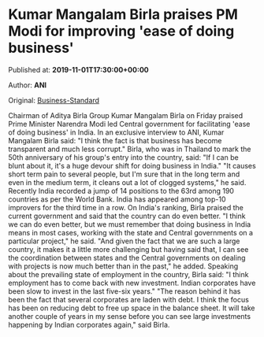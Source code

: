 
# Kumar Mangalam Birla praises PM Modi for improving 'ease of doing business'

Published at: **2019-11-01T17:30:00+00:00**

Author: **ANI**

Original: [Business-Standard](https://www.business-standard.com/article/news-ani/kumar-mangalam-birla-praises-pm-modi-for-improving-ease-of-doing-business-119110101611_1.html)

Chairman of Aditya Birla Group Kumar Mangalam Birla on Friday praised Prime Minister Narendra Modi led Central government for facilitating 'ease of doing business' in India.
In an exclusive interview to ANI, Kumar Mangalam Birla said: "I think the fact is that business has become transparent and much less corrupt."
Birla, who was in Thailand to mark the 50th anniversary of his group's entry into the country, said: "If I can be blunt about it, it's a huge devour shift for doing business in India."
"It causes short term pain to several people, but I'm sure that in the long term and even in the medium term, it cleans out a lot of clogged systems," he said.
Recently India recorded a jump of 14 positions to the 63rd among 190 countries as per the World Bank. India has appeared among top-10 improvers for the third time in a row.
On India's ranking, Birla praised the current government and said that the country can do even better.
"I think we can do even better, but we must remember that doing business in India means in most cases, working with the state and Central governments on a particular project," he said.
"And given the fact that we are such a large country, it makes it a little more challenging but having said that, I can see the coordination between states and the Central governments on dealing with projects is now much better than in the past," he added.
Speaking about the prevailing state of employment in the country, Birla said: "I think employment has to come back with new investment. Indian corporates have been slow to invest in the last five-six years."
"The reason behind it has been the fact that several corporates are laden with debt. I think the focus has been on reducing debt to free up space in the balance sheet. It will take another couple of years in my sense before you can see large investments happening by Indian corporates again," said Birla.
